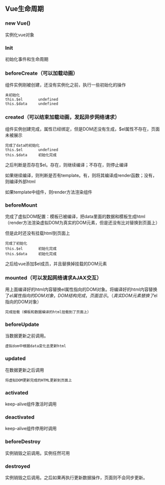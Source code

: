 ## Vue生命周期

### new Vue()

实例化vue对象

### Init

初始化事件和生命周期

### beforeCreate（可以加载动画）

组件实例刚被创建，还没有实例化之前，执行一些初始化的操作

```
未初始化
this.$el       undefined
this.$data     undefined
```

### created（可以结束加载动画，发起异步网络请求）

组件实例创建完成，属性已经绑定，但是DOM还没有生成，$el属性不存在，页面未被展示

```
完成了data的初始化
this.$el       undefined
this.$data     初始化完成
```

之后判断是否存在$el。存在，则继续编译；不存在，则停止编译

如果继续编译，则判断是否有template。有，则将其编译成render函数；没有，则编译外部html

如果template中组件，则render方法渲染组件

### beforeMount

完成了虚拟DOM配置：模板已被编译，把data里面的数据和模板生成html（render方法渲染虚拟DOM为真实的DOM元素，但是还没有比对替换到页面上）

但是此时还没有挂载html到页面上

```
完成了初始化
this.$el       初始化完成
this.$data     初始化完成
```

之后给vue添加$el成员，并且替换掉挂载的DOM元素

### mounted（可以发起网络请求AJAX交互）

用上面编译好的html内容替换el属性指向的DOM对象。将编译好的html内容替换了$el属性指向的DOM对象，DOM结构完成，页面显示。（真实DOM元素替换了$el指向的DOM对象）

```
完成挂载（模板和数据编译的html挂载到了页面上）
```

### beforeUpdate

当数据更新之前调用。

```
虚拟dom中根据data变化去更新html
```

### updated

在数据更新之后调用

```
将虚拟DOM更新完成的HTML更新到页面上
```

### activated

keep-alive组件激活时调用

### deactivated

keep-alive组件停用时调用

### beforeDestroy

实例销毁之前调用。实例任然可用

### destroyed

实例销毁之后调用。之后如果再执行更新数据操作，页面则不会同步更新。